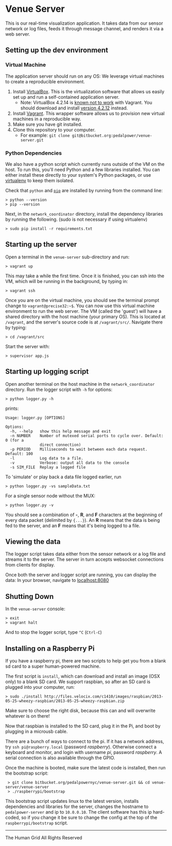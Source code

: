 


# Venue Server

This is our real-time visualization application. It takes data from our sensor network or log files, feeds it through message channel, and renders it via a web server.


## Setting up the dev environment ##

### Virtual Machine ###

The application server should run on any OS: We leverage virtual machines to create a reproducible environment.

1. Install [VirtualBox](https://www.virtualbox.org/). This is the virtualization software that allows us easily set up and run a self-contained application server.
    * Note: VirtualBox 4.2.14 is [known not to work](https://github.com/mitchellh/vagrant/issues/1863) with Vagrant. You should download and install [version 4.2.12](http://download.virtualbox.org/virtualbox/4.2.12/) instead.
2. Install [Vagrant](http://www.vagrantup.com/). This wrapper software allows us to provision new virtual machines in a reproducible way.
3. Make sure you have git installed.
4. Clone this repository to your computer.
    * For example: `git clone git@bitbucket.org:pedalpower/venue-server.git`


### Python Dependencies ###

We also have a python script which currently runs outside of the VM on the host. To run this, you'll need Python and a few libraries installed. You can either install these directly to your system's Python packages, or use [virtualenv](http://www.virtualenv.org/en/latest/) to keep them isolated.

Check that `python` and [`pip`](http://www.pip-installer.org/en/latest/installing.html) are installed by running from the command line:

    > python --version
    > pip --version

Next, in the `network_coordinator` directory, install the dependency libraries by running the following. (sudo is not necessary if using virtualenv)

    > sudo pip install -r requirements.txt




## Starting up the server

Open a terminal in the `venue-server` sub-directory and run:

    > vagrant up

This may take a while the first time. Once it is finished, you can ssh into the VM, which will be running in the background, by typing in:

    > vagrant ssh

Once you are on the virtual machine, you should see the terminal prompt change to `vagrant@precise32:~$`. You can now use this virtual machine environment to run the web server. The VM (called the 'guest') will have a shared directory with the host machine (your primary OS). This is located at `/vagrant`, and the server's source code is at `/vagrant/src/`. Navigate there by typing:

    > cd /vagrant/src

Start the server with:

    > supervisor app.js


## Starting up logging script

Open another terminal on the host machine in the `network_coordinator` directory. Run the logger script with `-h` for options:

    > python logger.py -h

prints:

    Usage: logger.py [OPTIONS]

    Options:
      -h, --help   show this help message and exit
      -n NUMBER    Number of mutexed serial ports to cycle over. Default: 0 (for a
                   direct connection)
      -p PERIOD    Milliseconds to wait between each data request. Default: 100
      -l           Log data to a file.
      -v           Verbose: output all data to the console
      -s SIM_FILE  Replay a logged file


To 'simulate' or play back a data file logged earlier, run

    > python logger.py -vs sampleData.txt

For a single sensor node without the MUX:

    > python logger.py -v


You should see a combination of **-**, **R**, and **F** characters at the beginning of every data packet (delimited by `{...}`). An **R** means that the data is being fed to the server, and an **F** means that it's being logged to a file.



## Viewing the data

The logger script takes data either from the sensor network or a log file and streams it to the server. The server in turn accepts websocket connections from clients for display.

Once both the server and logger script are running, you can display the data: In your browser, navigate to [localhost:8080](localhost:8080)


## Shutting Down

In the `venue-server` console:

    > exit
    > vagrant halt

And to stop the logger script, type `^C` (`Ctrl-C`)


## Installing on a Raspberry Pi


If you have a raspberry pi, there are two scripts to help get you from a blank sd card to a super human-powered machine.

The first script is `install`, which can download and install an image (OSX only) to a blank SD card. We support raspbian, so after an SD card is plugged into your computer, run:

    > sudo ./install http://files.velocix.com/c1410/images/raspbian/2013-05-25-wheezy-raspbian/2013-05-25-wheezy-raspbian.zip

Make sure to choose the right disk, because this can and will overwrite whatever is on there!

Now that raspbian is installed to the SD card, plug it in the Pi, and boot by plugging in a microusb cable.

There are a bunch of ways to connect to the pi. If it has a network address, try `ssh pi@raspberry.local` (password *raspberry*). Otherwise connect a keyboard and monitor, and login with username *pi*, password *raspberry*. A serial connection is also available through the GPIO.

Once the machine is booted, make sure the latest code is installed, then run the bootstrap script:

     > git clone bitbucket.org/pedalpowernyc/venue-server.git && cd venue-server/venue-server
     > ./raspberrypi/bootstrap

This bootstrap script updates linux to the latest version, installs dependencies and libraries for the server, changes the hostname to `pedalpower-server` and ip to `10.0.0.10`. The client software has this ip hard-coded, so if you change it be sure to change the config at the top of the `raspberrypi/bootstrap` script. 

-----------


The Human Grid
All Rights Reserved


